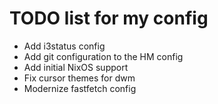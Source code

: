 # TODO list for my config
* Add i3status config
* Add git configuration to the HM config
* Add initial NixOS support
* Fix cursor themes for dwm
* Modernize fastfetch config

